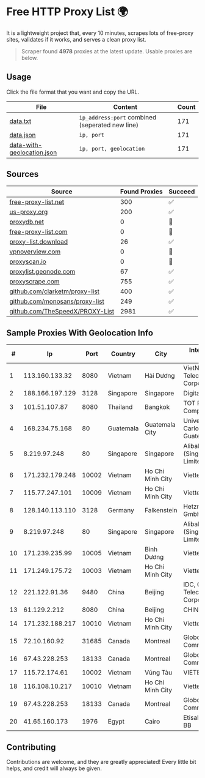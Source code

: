 
# Free HTTP Proxy List 🌍

It is a lightweight project that, every 10 minutes, scrapes lots of free-proxy sites, validates if it works, and serves a clean proxy list.


> Scraper found **4978** proxies at the latest update. Usable proxies are below.

## Usage

Click the file format that you want and copy the URL.


|File|Content|Count|
|----|-------|-----|
|[data.txt](https://raw.githubusercontent.com/themiralay/Proxy-List-World/master/data.txt)|`ip_address:port` combined (seperated new line)|171|
|[data.json](https://raw.githubusercontent.com/themiralay/Proxy-List-World/master/data.json)|`ip, port`|171|
|[data-with-geolocation.json](https://raw.githubusercontent.com/themiralay/Proxy-List-World/master/data-with-geolocation.json)|`ip, port, geolocation`|171|

## Sources

|Source|Found Proxies|Succeed|
|------|-------------|-------|
|[free-proxy-list.net](https://free-proxy-list.net)|300|✅|
|[us-proxy.org](https://www.us-proxy.org)|200|✅|
|[proxydb.net](http://proxydb.net)|0|🚫|
|[free-proxy-list.com](https://free-proxy-list.com/?page=&port=&type%5B%5D=http&type%5B%5D=https&up_time=0&search=Search)|0|🚫|
|[proxy-list.download](https://www.proxy-list.download/HTTP)|26|✅|
|[vpnoverview.com](https://vpnoverview.com/privacy/anonymous-browsing/free-proxy-servers)|0|🚫|
|[proxyscan.io](https://www.proxyscan.io)|0|🚫|
|[proxylist.geonode.com](https://proxylist.geonode.com/api/proxy-list?limit=300&page=1&sort_by=lastChecked&sort_type=desc&protocols=http,https)|67|✅|
|[proxyscrape.com](https://api.proxyscrape.com/v2/?request=displayproxies&protocol=http&timeout=10000&country=all&ssl=all&anonymity=all)|755|✅|
|[github.com/clarketm/proxy-list](https://raw.githubusercontent.com/clarketm/proxy-list/master/proxy-list-raw.txt)|400|✅|
|[github.com/monosans/proxy-list](https://raw.githubusercontent.com/monosans/proxy-list/main/proxies/http.txt)|249|✅|
|[github.com/TheSpeedX/PROXY-List](https://raw.githubusercontent.com/TheSpeedX/PROXY-List/master/http.txt)|2981|✅|


## Sample Proxies With Geolocation Info

|#|Ip|Port|Country|City|Internet Service Provider|
|-|--|----|-------|----|-------------------------|
|1|113.160.133.32|8080|Vietnam|Hải Dương|VietNam Post and Telecom Corporation|
|2|188.166.197.129|3128|Singapore|Singapore|DigitalOcean, LLC|
|3|101.51.107.87|8080|Thailand|Bangkok|TOT Public Company Limited|
|4|168.234.75.168|80|Guatemala|Guatemala City|Universidad de San Carlos de Guatemala|
|5|8.219.97.248|80|Singapore|Singapore|Alibaba Cloud (Singapore) Private Limited|
|6|171.232.179.248|10002|Vietnam|Ho Chi Minh City|Viettel Corporation|
|7|115.77.247.101|10009|Vietnam|Ho Chi Minh City|Viettel Group|
|8|128.140.113.110|3128|Germany|Falkenstein|Hetzner Online GmbH|
|9|8.219.97.248|80|Singapore|Singapore|Alibaba Cloud (Singapore) Private Limited|
|10|171.239.235.99|10005|Vietnam|Bình Dương|Viettel Corporation|
|11|171.249.175.72|10003|Vietnam|Ho Chi Minh City|Viettel Corporation|
|12|221.122.91.36|9480|China|Beijing|IDC, China Telecommunications Corporation|
|13|61.129.2.212|8080|China|Beijing|CHINANET|
|14|171.232.188.217|10010|Vietnam|Ho Chi Minh City|Viettel Corporation|
|15|72.10.160.92|31685|Canada|Montreal|GloboTech Communications|
|16|67.43.228.253|18133|Canada|Montreal|GloboTech Communications|
|17|115.72.174.61|10002|Vietnam|Vũng Tàu|VIETELmetro|
|18|116.108.10.217|10010|Vietnam|Ho Chi Minh City|Viettel Corporation|
|19|67.43.228.253|18133|Canada|Montreal|GloboTech Communications|
|20|41.65.160.173|1976|Egypt|Cairo|Etisalat Misr Mobile BB|



## Contributing

Contributions are welcome, and they are greatly appreciated! Every
little bit helps, and credit will always be given.

